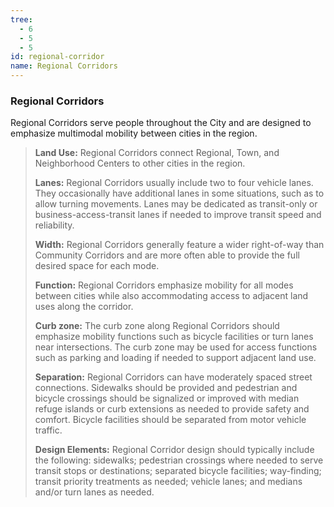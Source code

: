 ```yaml
---
tree:
  - 6
  - 5
  - 5
id: regional-corridor
name: Regional Corridors
---
```

### Regional Corridors

Regional Corridors serve people throughout the City and are designed to emphasize multimodal mobility between cities in the region.

> **Land Use:** Regional Corridors connect Regional, Town, and Neighborhood Centers to other cities in the region.
>
> **Lanes:** Regional Corridors usually include two to four vehicle lanes. They occasionally have additional lanes in some situations, such as to allow turning movements. Lanes may be dedicated as transit-only or business-access-transit lanes if needed to improve transit speed and reliability.
>
> **Width:** Regional Corridors generally feature a wider right-of-way than Community Corridors and are more often able to provide the full desired space for each mode.
>
> **Function:** Regional Corridors emphasize mobility for all modes between cities while also accommodating access to adjacent land uses along the corridor.
>
> **Curb zone:** The curb zone along Regional Corridors should emphasize mobility functions such as bicycle facilities or turn lanes near intersections. The curb zone may be used for access functions such as parking and loading if needed to support adjacent land use.
>
> **Separation:** Regional Corridors can have moderately spaced street connections. Sidewalks should be provided and pedestrian and bicycle crossings should be signalized or improved with median refuge islands or curb extensions as needed to provide safety and comfort. Bicycle facilities should be separated from motor vehicle traffic.
>
> **Design Elements:** Regional Corridor design should typically include the following: sidewalks; pedestrian crossings where needed to serve transit stops or destinations; separated bicycle facilities; way-finding; transit priority treatments as needed; vehicle lanes; and medians and/or turn lanes as needed.
